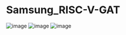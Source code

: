 # Samsung_RISC-V-GAT
![image](https://github.com/user-attachments/assets/f3795f2f-edb9-4603-b871-1ad3747bc5dd)
![image](https://github.com/user-attachments/assets/8130dc10-63de-4462-b853-60d888cf2148)
![image](https://github.com/user-attachments/assets/c5e4d08f-0a43-445f-9077-bdc7cbfa3208)

